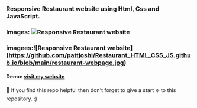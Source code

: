 ### Responsive Restaurant website using Html, Css and JavaScript.

### Images: ![Responsive Restaurant website](https://github.com/pattjoshi/Restaurant_HTML_CSS_JS.github.io/blob/main/restaurant-webpage.jpg)

### imagees:![Responsive Restaurant website] (https://github.com/pattjoshi/Restaurant_HTML_CSS_JS.github.io/blob/main/restaurant-webpage.jpg)
 
 #### Demo: [ visit my website](https://pattjoshi.github.io/Responsive_Restaurant_website/ "click to open")
 
🙏 If you find this repo helpful then don't forget to give a start ❇️ to this repository. :)
